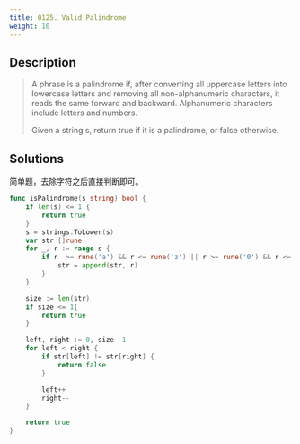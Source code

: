 ```yaml
---
title: 0125. Valid Palindrome
weight: 10
---
```


## Description
> A phrase is a palindrome if, after converting all uppercase letters into lowercase letters and removing all non-alphanumeric characters, it reads the same forward and backward. Alphanumeric characters include letters and numbers.
> 
> Given a string s, return true if it is a palindrome, or false otherwise.


## Solutions
简单题，去除字符之后直接判断即可。
```go
func isPalindrome(s string) bool {
    if len(s) <= 1 {
		return true
	}
	s = strings.ToLower(s)
	var str []rune
	for _, r := range s {
		if r  >= rune('a') && r <= rune('z') || r >= rune('0') && r <= rune('9'){
			str = append(str, r)
		}
	}

	size := len(str)
	if size <= 1{
		return true
	}

	left, right := 0, size -1
	for left < right {
		if str[left] != str[right] {
			return false
		}

		left++
		right--
	}

	return true
}
```
